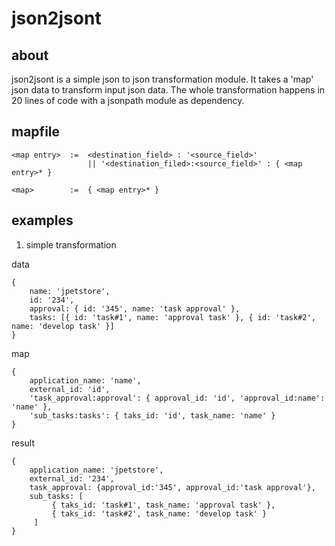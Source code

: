 # json2jsont

## about
json2jsont is a simple json to json transformation module.  It takes a 'map' json data to transform input json data. The whole transformation happens in 20 lines of code with a jsonpath module as dependency.

## mapfile 

```
<map entry>  :=  <destination_field> : '<source_field>' 
                 || '<destination_filed>:<source_field>' : { <map entry>* }

<map>        :=  { <map entry>* }

```

## examples

1. simple transformation

data
```
{
    name: 'jpetstore',
    id: '234',
    approval: { id: '345', name: 'task approval' },
    tasks: [{ id: 'task#1', name: 'approval task' }, { id: 'task#2', name: 'develop task' }]
}
```
map
```
{
    application_name: 'name',
    external_id: 'id',
    'task_approval:approval': { approval_id: 'id', 'approval_id:name': 'name' },
    'sub_tasks:tasks': { taks_id: 'id', task_name: 'name' }
}
```
result
```
{ 
    application_name: 'jpetstore', 
    external_id: '234',
    task_approval: {approval_id:'345', approval_id:'task approval'},
    sub_tasks: [ 
         { taks_id: 'task#1', task_name: 'approval task' }, 
         { taks_id: 'task#2', task_name: 'develop task' } 
     ]
}
```
